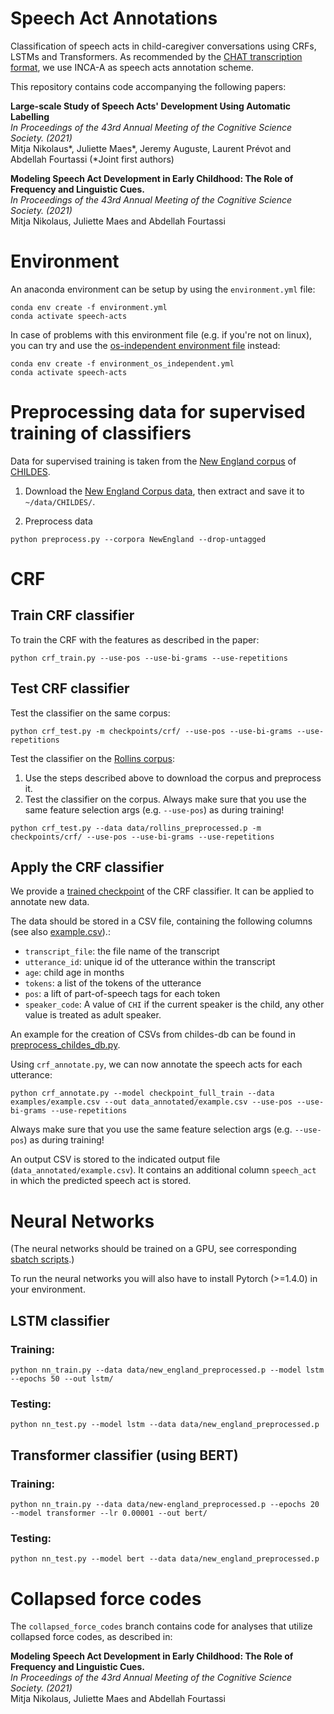 # Speech Act Annotations
Classification of speech acts in child-caregiver conversations using CRFs, LSTMs and Transformers.
As recommended by the [CHAT transcription format](https://talkbank.org/manuals/CHAT.pdf), we use INCA-A as speech acts
annotation scheme.

This repository contains code accompanying the following papers:  

**Large-scale Study of Speech Acts' Development Using Automatic Labelling**  
_In Proceedings of the 43rd Annual Meeting of the Cognitive Science Society. (2021)_  
Mitja Nikolaus*, Juliette Maes*, Jeremy Auguste, Laurent Prévot and Abdellah Fourtassi (*Joint first authors)

**Modeling Speech Act Development in Early Childhood: The Role of Frequency and Linguistic Cues.**  
_In Proceedings of the 43rd Annual Meeting of the Cognitive Science Society. (2021)_  
Mitja Nikolaus, Juliette Maes and Abdellah Fourtassi


# Environment
An anaconda environment can be setup by using the `environment.yml` file:
```
conda env create -f environment.yml
conda activate speech-acts
```

In case of problems with this environment file (e.g. if you're not on linux), you can try and use the
[os-independent environment file](environment_os_independent.yml) instead:
```
conda env create -f environment_os_independent.yml
conda activate speech-acts
```

# Preprocessing data for supervised training of classifiers

Data for supervised training is taken from the [New England corpus](https://childes.talkbank.org/access/Eng-NA/NewEngland.html) of [CHILDES](https://childes.talkbank.org/access/).

1. Download the [New England Corpus data](https://childes.talkbank.org/data/Eng-NA/NewEngland.zip),
then extract and save it to `~/data/CHILDES/`.

2. Preprocess data
```
python preprocess.py --corpora NewEngland --drop-untagged
```
  
# CRF
## Train CRF classifier

To train the CRF with the features as described in the paper:
```
python crf_train.py --use-pos --use-bi-grams --use-repetitions
```

## Test CRF classifier

Test the classifier on the same corpus:
```
python crf_test.py -m checkpoints/crf/ --use-pos --use-bi-grams --use-repetitions
```

Test the classifier on the [Rollins corpus](https://childes.talkbank.org/access/Eng-NA/Rollins.html):
1. Use the steps described above to download the corpus and preprocess it.
2. Test the classifier on the corpus. Always make sure that you use the same feature selection args
(e.g. `--use-pos`) as during training!
```
python crf_test.py --data data/rollins_preprocessed.p -m checkpoints/crf/ --use-pos --use-bi-grams --use-repetitions
```
   
## Apply the CRF classifier

We provide a [trained checkpoint](checkpoint_full_train) of the CRF classifier. It can be applied to annotate new data.

The data should be stored in a CSV file, containing the following columns 
(see also [example.csv](examples/example.csv)).:
- `transcript_file`: the file name of the transcript
- `utterance_id`: unique id of the utterance within the transcript  
- `age`: child age in months
- `tokens`: a list of the tokens of the utterance
- `pos`: a lift of part-of-speech tags for each token
- `speaker_code`: A value of `CHI` if the current speaker is the child, any other value is treated as adult speaker. 
 
An example for the creation of CSVs from
childes-db can be found in [preprocess_childes_db.py](preprocess_childes_db.py).

Using `crf_annotate.py`, we can now annotate the speech acts for each utterance:
```
python crf_annotate.py --model checkpoint_full_train --data examples/example.csv --out data_annotated/example.csv --use-pos --use-bi-grams --use-repetitions
```
Always make sure that you use the same feature selection args
(e.g. `--use-pos`) as during training!

An output CSV is stored to the indicated output file (`data_annotated/example.csv`). It contains an additional column
`speech_act` in which the predicted speech act is stored.

# Neural Networks
(The neural networks should be trained on a GPU, see corresponding [sbatch scripts](sbatch-scripts).)

To run the neural networks you will also have to install Pytorch (>=1.4.0) in your environment.

## LSTM classifier
### Training:
```
python nn_train.py --data data/new_england_preprocessed.p --model lstm --epochs 50 --out lstm/
```

### Testing:
```
python nn_test.py --model lstm --data data/new_england_preprocessed.p
```

## Transformer classifier (using BERT)
### Training:
```
python nn_train.py --data data/new-england_preprocessed.p --epochs 20 --model transformer --lr 0.00001 --out bert/
```

### Testing:
```
python nn_test.py --model bert --data data/new_england_preprocessed.p
```

# Collapsed force codes
The `collapsed_force_codes` branch contains code for analyses that utilize collapsed force codes, as described in:

**Modeling Speech Act Development in Early Childhood: The Role of Frequency and Linguistic Cues.**  
_In Proceedings of the 43rd Annual Meeting of the Cognitive Science Society. (2021)_  
Mitja Nikolaus, Juliette Maes and Abdellah Fourtassi

